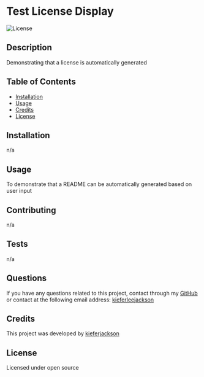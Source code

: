 # Test License Display

![License](https://img.shields.io/badge/license-open%20source-blue)

## Description
Demonstrating that a license is automatically generated

## Table of Contents
- [Installation](#installation)
- [Usage](#usage)
- [Credits](#credits)
- [License](#license)
## Installation
n/a

## Usage
To demonstrate that a README can be automatically generated based on user input

## Contributing
n/a

## Tests
n/a

## Questions
If you have any questions related to this project, contact through my [GitHub](https://github.com/kieferjackson) or contact at the following email address: [kieferleejackson](kieferleejackson)

## Credits
This project was developed by [kieferjackson](https://github.com/kieferjackson)

## License
Licensed under open source
